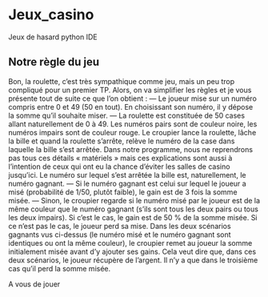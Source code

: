 # Jeux_casino
Jeux de hasard python IDE

## Notre règle du jeu
Bon, la roulette, c’est très sympathique comme jeu, mais un peu trop compliqué pour
un premier TP. Alors, on va simplifier les règles et je vous présente tout de suite ce que
l’on obtient :
— Le joueur mise sur un numéro compris entre 0 et 49 (50 en tout). En choisissant
son numéro, il y dépose la somme qu’il souhaite miser.
— La roulette est constituée de 50 cases allant naturellement de 0 à 49. Les numéros
pairs sont de couleur noire, les numéros impairs sont de couleur rouge. Le croupier
lance la roulette, lâche la bille et quand la roulette s’arrête, relève le numéro
de la case dans laquelle la bille s’est arrêtée. Dans notre programme, nous ne
reprendrons pas tous ces détails « matériels » mais ces explications sont aussi à
l’intention de ceux qui ont eu la chance d’éviter les salles de casino jusqu’ici. Le
numéro sur lequel s’est arrêtée la bille est, naturellement, le numéro gagnant.
— Si le numéro gagnant est celui sur lequel le joueur a misé (probabilité de 1/50,
plutôt faible), le gain est de 3 fois la somme misée.
— Sinon, le croupier regarde si le numéro misé par le joueur est de la même couleur
que le numéro gagnant (s’ils sont tous les deux pairs ou tous les deux impairs).
Si c’est le cas, le gain est de 50 % de la somme misée. Si ce n’est pas le cas, le
joueur perd sa mise.
Dans les deux scénarios gagnants vus ci-dessus (le numéro misé et le numéro gagnant sont
identiques ou ont la même couleur), le croupier remet au joueur la somme initialement
misée avant d’y ajouter ses gains. Cela veut dire que, dans ces deux scénarios, le joueur
récupère de l’argent. Il n’y a que dans le troisième cas qu’il perd la somme misée.

A vous de jouer
